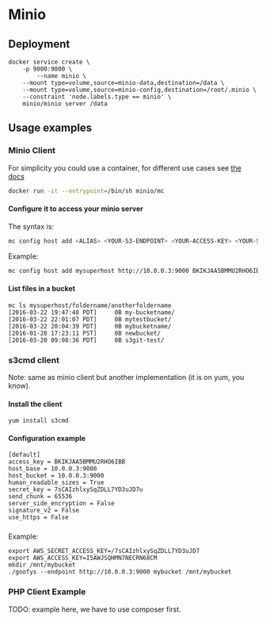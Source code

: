 # Minio

## Deployment

```
docker service create \
	-p 9000:9000 \
        --name minio \
	--mount type=volume,source=minio-data,destination=/data \
	--mount type=volume,source=minio-config,destination=/root/.minio \
	--constraint 'node.labels.type == minio' \
	minio/minio server /data
```

## Usage examples

### Minio Client

For simplicity you could use a container, for different use cases see [the docs](https://docs.minio.io/docs/minio-client-quickstart-guide)

```bash
docker run -it --entrypoint=/bin/sh minio/mc
```

#### Configure it to access your minio server

The syntax is:

```bash
mc config host add <ALIAS> <YOUR-S3-ENDPOINT> <YOUR-ACCESS-KEY> <YOUR-SECRET-KEY> <API-SIGNATURE>
```

Example:

```bash
mc config host add mysuperhost http://10.0.0.3:9000 BKIKJAA5BMMU2RHO6IBB V7f1CwQqAcwo80UEIJEjc5gVQUSSx5ohQ9GSrr12 S3v4
```

#### List files in a bucket

```
mc ls mysuperhost/foldername/anotherfoldername
[2016-03-22 19:47:48 PDT]     0B my-bucketname/
[2016-03-22 22:01:07 PDT]     0B mytestbucket/
[2016-03-22 20:04:39 PDT]     0B mybucketname/
[2016-01-28 17:23:11 PST]     0B newbucket/
[2016-03-20 09:08:36 PDT]     0B s3git-test/
```

### s3cmd client

Note: same as minio client but another implementation (it is on yum, you know).

#### Install the client

```
yum install s3cmd
```


#### Configuration example

```
[default]
access_key = BKIKJAA5BMMU2RHO6IBB 
host_base = 10.0.0.3:9000
host_bucket = 10.0.0.3:9000
human_readable_sizes = True
secret_key = 7sCAIzhlxySqZDLL7YD3uJD7u
send_chunk = 65536
server_side_encryption = False
signature_v2 = False
use_https = False
```
###

Example:

```
export AWS_SECRET_ACCESS_KEY=/7sCAIzhlxySqZDLL7YD3uJD7
export AWS_ACCESS_KEY=I5AWJSQHMN7NECRN68CM
mkdir /mnt/mybucket
./goofys --endpoint http://10.0.0.3:9000 mybucket /mnt/mybucket
```

### PHP Client Example

TODO: example here, we have to use composer first.


